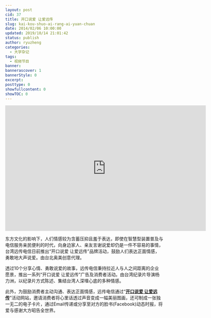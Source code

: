 ```yaml
---
layout: post
cid: 37
title: 开口说爱 让爱远传
slug: kai-kou-shuo-ai-rang-ai-yuan-chuan
date: 2014/02/06 10:00:00
updated: 2019/10/14 21:01:42
status: publish
author: ryuzheng
categories: 
  - 大学杂记
tags: 
  - 视频节目
banner: 
bannerascover: 1
bannerStyle: 0
excerpt: 
posttype: 0
showfullcontent: 0
showTOC: 0
---
```



<iframe height=400 width=640 src='http://player.youku.com/embed/XNjYzNDI0ODUy' frameborder=0 'allowfullscreen'></iframe>

东方文化的影响下，人们情感较为含蓄压抑且羞于表达，即使在智慧型装置普及与电信服务亲民便利的时代，向身边家人、亲友言谢说爱却仍是一件不容易的事情，台湾远传电信日前推出&ldquo;开口说爱 让爱远传&rdquo;品牌活动，鼓励人们表达正面情感，勇敢地大声说爱。由台北奥美创意代理。

透过10个分享心情、勇敢说爱的故事，远传电信秉持拉近人与人之间距离的企业愿景，推出一系列&ldquo;开口说爱 让爱远传&rdquo;广告及消费者活动。由台湾纪录片导演杨力洲，以纪录片方式陈述、集结台湾人深埋心底的多种情感。

此外，为鼓励消费者主动沟通、表达正面情感，远传电信通过&ldquo;**[开口说爱 让爱远传](https://saylove.fetnet.net/)**&rdquo;活动网站，邀请消费者将心里话透过声音变成一幅美丽图画，还可制成一张独一无二的电子卡片，通过Email传递或分享至对方的脸书(Facebook)动态时报，将爱与感谢大方昭告全世界。